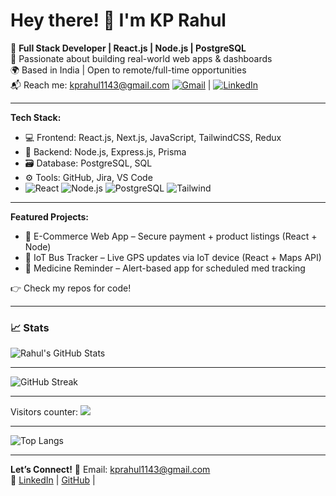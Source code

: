 # Hey there! 👋 I'm KP Rahul

🎯 **Full Stack Developer | React.js | Node.js | PostgreSQL**  
🚀 Passionate about building real-world web apps & dashboards  
🌍 Based in India | Open to remote/full-time opportunities  
📬 Reach me: [kprahul1143@gmail.com](mailto:kprahul1143@gmail.com)
[![Gmail](https://img.shields.io/badge/Gmail-kprahul1143@gmail.com-red?style=flat&logo=gmail)](mailto:kprahul1143@gmail.com) | 
[![LinkedIn](https://img.shields.io/badge/LinkedIn-blue?logo=linkedin&style=flat)](https://linkedin.com/in/rahulk07)

---

**Tech Stack:**

- 💻 Frontend: React.js, Next.js, JavaScript, TailwindCSS, Redux
- 🔧 Backend: Node.js, Express.js, Prisma
- 🗃️ Database: PostgreSQL, SQL
- ⚙️ Tools: GitHub, Jira, VS Code
- ![React](https://img.shields.io/badge/-React-61DAFB?logo=react&logoColor=white&style=flat)
![Node.js](https://img.shields.io/badge/-Node.js-339933?logo=node.js&logoColor=white&style=flat)
![PostgreSQL](https://img.shields.io/badge/-PostgreSQL-336791?logo=postgresql&logoColor=white&style=flat)
![Tailwind](https://img.shields.io/badge/-TailwindCSS-38B2AC?logo=tailwind-css&logoColor=white&style=flat)

---

**Featured Projects:**

- 🚀 E-Commerce Web App – Secure payment + product listings (React + Node)
- 🚌 IoT Bus Tracker – Live GPS updates via IoT device (React + Maps API)
- 💊 Medicine Reminder – Alert-based app for scheduled med tracking


👉 Check my repos for code!

---

### 📈 Stats
![Rahul's GitHub Stats](https://github-readme-stats.vercel.app/api?username=KPRAHUL1&show_icons=true&theme=radical)

---
![GitHub Streak](https://streak-stats.demolab.com?user=KPRAHUL1&theme=radical)

---

Visitors counter:
![](https://komarev.com/ghpvc/?username=KPRAHUL1&color=green)

---

![Top Langs](https://github-readme-stats.vercel.app/api/top-langs/?username=KPRAHUL1&layout=compact&theme=radical)

---

**Let’s Connect!**
📧 Email: kprahul1143@gmail.com  
🔗 [LinkedIn](https://linkedin.com/in/rahulk07) | [GitHub](https://github.com/KPRAHUL1) | 




<!--
**KPRAHUL1/KPRAHUL1** is a ✨ _special_ ✨ repository because its `README.md` (this file) appears on your GitHub profile.

Here are some ideas to get you started:

- 🔭 I’m currently working on ...
- 🌱 I’m currently learning ...
- 👯 I’m looking to collaborate on ...
- 🤔 I’m looking for help with ...
- 💬 Ask me about ...
- 📫 How to reach me: ...
- 😄 Pronouns: ...
- ⚡ Fun fact: ...
-->
